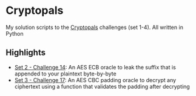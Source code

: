 # Cryptopals

My solution scripts to the [Cryptopals](https://cryptopals.com/) challenges (set 1-4). All written in Python

## Highlights

* [Set 2 - Challenge 14](set2/14.py): An AES ECB oracle to leak the suffix that is appended to your plaintext byte-by-byte
* [Set 3 - Challenge 17](set3/17.py): An AES CBC padding oracle to decrypt any ciphertext using a function that validates the padding after decrypting
